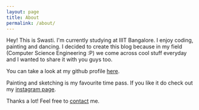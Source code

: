 ```yaml
---
layout: page
title: About
permalink: /about/
---
```














Hey! This is Swasti. I'm currently studying at IIIT Bangalore.
I enjoy coding, painting and dancing. I decided to create this 
blog because in my field (Computer Science Engineering :P) we
come across cool stuff everyday and I wanted to share it with you
guys too.

You can take a look at my github profile [here](https://github.com/swastishreya).

Painting and sketching is my favourite time pass. If you like it
do check out my [instagram page](https://www.instagram.com/swasti.draws/).

Thanks a lot! Feel free to [contact](https://www.facebook.com/swastis.mishra.7) me.


